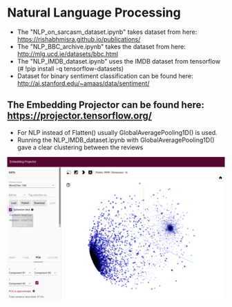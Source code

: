 # Natural Language Processing



* The "NLP_on_sarcasm_dataset.ipynb" takes dataset from here: https://rishabhmisra.github.io/publications/
* The "NLP_BBC_archive.ipynb" takes the dataset from here: http://mlg.ucd.ie/datasets/bbc.html
* The "NLP_IMDB_dataset.ipynb" uses the IMDB dataset from tensorflow (# !pip install -q tensorflow-datasets)
* Dataset for binary sentiment classification can be found here: http://ai.stanford.edu/~amaas/data/sentiment/



## The Embedding Projector can be found here: https://projector.tensorflow.org/

* For NLP instead of Flatten() usually GlobalAveragePooling1D() is used. 
* Running the NLP_IMDB_dataset.ipynb with GlobalAveragePooling1D() gave a clear clustering between the reviews



![](emb_projector.png)
